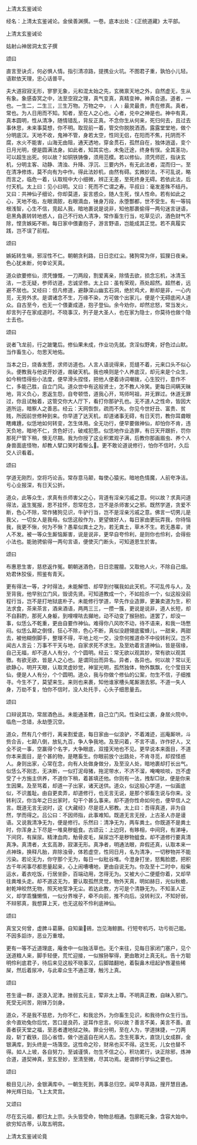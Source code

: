 上清太玄鉴诫论  

经名：上清太玄鉴诫论。金侯善渊撰。一卷。底本出处：《正统道藏》太平部。  

上清太玄鉴诫论  

姑射山神居洞太玄子撰  

颂曰  

直言至诀贞，何必惧人情。指引清凉路，提携业火坑。不图君子重，孰怕小儿轻。语默依天理，忠心话普平。  

夫大道寂寂无形，寥寥无象，元和混太始之先，玄微禀天地之外，自然虚无，生从有象。象感杳冥之中，法至空寂之理，真气变真，真精变神，神真合道。道者，一也。一生二，二生三，三生万物。万物之中，﹝人﹞最灵最贵，贵在修真。真者，常也。为人日用而不知。知者，至在人之心也。心者，兑中之神是也。神中有真，真本圆明，性从清净，随情错乱，背反正真。不念你生从何来，死归何去，且过去事休思，未来事莫想，你不明。取现前一着，管交你脱脱洒洒，露露堂堂地，做个分明底汉。天地不收，鬼神不管，身若太空，性同无侣，在阳而不焦，托阴而不腐，水火不能害，山海无由阻，通天透地，穿金贯石，孤然自在，独体逍遥，变个日月光明，便是圆满法身。如此者，知其实也，未兔迁途，终身有悮。全其圣功，可以超生出死。何以故？如铜铁铸像，须用范模。若以修仙，须凭师匠，指诀玄机，分明主客、动静、清浊、升降、浮沉、三要内外，有无此法者，混而归一。至在清净修炼，莫不向有为中作。得此法妙机，由然有碍。玄微妙法，不可乱说，略而言之，临危一着，认取规中大小细微，辨正无差，至死终身无碍。若依此法，后付天机。太上曰：见小曰明。又曰：死而不亡谓之寿。平叔曰：毫发差殊不结丹。又曰：共神仙子细论，你却莫道，妄言惑众，随人生死，悮人性命。若有如此之心，天地不佑，左眼滴脓，右眼滴血，锉身万段，永堕酆都，世不受生。有一等钝根浅智，心生不信，竞起人我，暗地裹说是说非，知他那裹偷得一两句迷言谜语，皂黑角裹转转地惑人，自己不行劝人清净，常作畜生行当，吃草见识，酒色财气不除，悭贪嫉妬不断。每日家中偎妻抱子，游言野语，岂能成其正觉。若不真履实践，岂不误了前程。  

颂曰  

嫉妬转生嗔，邪淫性不仁。朝朝贪利路，日日恋红尘。猪狗常为伴，狐狸日夜亲。色心犹未断，何幸论天真。  

道众欲要修仙，须凭慷慨，一刀两段，割爱离亲，除情去欲，损念忘机，冰清玉洁，一志无疑，参师访道，志诚坚修。太上曰：虽有荣观，燕处超然。超然者，远避不居也。又经曰：但凡修道，避静深山幽玄石洞，绝於鸡犬，断却是非，一心内觅，无劳外求。是谓诸念不生，万缘不染，方可做个出家儿，便是个无碍底闲人道众。自古至今，也无一个偎妻成道，抱子登仙。余今劝你，却然忿怒，常当发火，却言列子在家成道时。不晓事汉，列子是大圣人，也在家为隐士，你莫待也做个隐士去也。  

颂曰  

说者飞龙前，行之跛氅后。修仙果未成，作业功先就。贪淫似野禽，好色过山默。当作畜生心，勿思天地佑。  

当本之日，烧香发愿，求师访道也。人言人语说得来，觅缝不着，元来口头不似心头。便教我与他说开妙道，凿破天机。我也唤则是个人养底汉，却元来是个众生，如今稍悟得些小法度，便早滑头捏怪，把他人便着诗词嘲拨，心生狡行，意作不仁，多能己胜，自立门风。道众世中有这般贤士，怎不教人冷笑。更每日间瞒天昧地，背义负心，恩返生怨，自夸顿悟，道我心开，骂师呵祖，并无罪过。休道无罪过，你且试触着，这管交你大人厅下，看打你那驴孔也。无不道人之性命，皆因大道所运，暗察人之善恶。经云：天网恢恢，疏而不失。你见今世好丑、富贵、贫贱，所因前世修种到来。你早道了达天机，却道诸事无碍，有日天罚，教你耳聋眼瞎瘫尰，似恁地如何转变，怎生体用。全无功行，便早要做神仙，却怕你不肯，违天负地，暗地不仁，贪色好讨，破戒犯愿。似恁地作业造罪，有日天开跟折，罚你那死尸管下稍，懊无尽期。我为你授了这业积累观子满，后教你那画眉虫、养个人身兽面底怪物，却教人擘口笑时着惭么。更不敢论道说修行，怕你不信时，久后交人识看着。  

颂曰  

学道无刚烈，空将巧论舌。常存意马颠，每使心猿劣。暗地色情魔，人前夸净洁。亏心业报深，有日天公折。  

道众，此等众生，求真有杀师害父之心，背道有淫亲污戚之意。何以故？求真问道得法，返生冤报，恩不挂怀，怨常在念，岂不是杀师害父之邪。既然学道，贪爱不断，色心不除，常作猪狗见识，牛驴行当，岂不是淫亲污戚之意。佛言一切男儿是我父，一切女人是我母。似恁这般作为，更望做好人，每日家由更玩弄我，你待恼我，我更不愀，何为不愀？愚辈似粪土之为，若无粪土，草木不生。若无愚辈，贤人不发。被一等众生厮恼厮害，说是说非，更早自夸伶利，是则你也伶利，会得些小法也。能驰骋偷得一两句言语，便使灭门断头，可知道恩生於害。  

颂曰  

布惠恩生害，慈悲返作冤。朝朝迷酒色，日日恋腥膻。又取他人火，不除自己烟。劝君休狡佞，照鉴有青天。  

更有得法一等，才时得法，未能解悟、却早到付嘱我如此天机，不可乱传与人，及至背我，他早别立门风，毁谤先贤。可知道教成一个，不如拾杀一个，似这般没前程行当，岂不是打地狱底朴子。未能修行学道，早先作业造罪，更兼卖道为生，积法求食，茶来茶言，酒来酒语，两两三三，一攒一簇，更说是说非，道人长短，却不自斟酌，那死人身躯，到哩哩呿去攧地，动不动变了猴狲脸。道罢了，却没一事，似恁么不乾重，更由自要作神仙。难得你八风吹不动，待不语来，和我一场憋闷。似恁么颠之倒怪，狂心不除，色心不断，真似没趐翎底蜜蜂儿，一甜来，两甜去，被他糊倒脚手，整理不得，平地上吃一交，没奈何推道命不中役转利汉。岂不闻古人言云：万事不干天与地，自家求死不求生。及至劝着言道神仙，皆是宿缘，自己无福，却不道人人有分，个个圆明。经云：常无欲以观其妙，常有欲以观其徼。有欲无欲，皆是人之心也。是谓同出而异名。异者，各异也。何以故？常以无欲静心，明开天眼，认取灵虚妙觉，神室光明，孤然独体，物外飘飘，化个莹目天仙，便是人人有分，个个圆明。道众，我与你做个修仙的公案，勿生不信，子细推寻。今生不了，莫望来生。来则也来裹，知他谁家槽头尾厮溷去邪。不道一失人身，万劫不复，怕你不信时，没人处托手，心头子细思量去。  

颂曰  

口辩说其功，常居酒色丛。未能通圣教，自己立门风。性染红尘裹，身居火院中。临危一念错，永劫堕沉空。  

道众，然有几个修行，离亲割爱底，每日家由一似浪驴，不着滩迹，巡庵厮哄，斗赀合舌，七颠八倒，放轧九百，争人争我地。及至问着，不言不语，诈作好人，又全不说一事，空赢得个名字，大争眼底，双撞天地也不见。更早说本来面目，不道你本来面目，是个甚的物，是瞎畜生。你眼前放个出路处，不肯寻觅，却捏怪惑人。身则出家，心常在念，向有人处做身做分，及至没人处，暗地裹却打长出气。似恁么不刚志，无决断，一似打泥母猪，拖泥带水，不济不溜，唵唵啖啖，岂不虚受了十方施主供养，不道你下稍，着甚填还他。你则有一法，拽犁□驮，便是你来生因果。及至骂着，却道一子出家，诸天送供。道众，似这般心学道，一似画底似，不识羞耻。由自更卖弄，却道修行，也无言无说，是那个邪畜生说与你来。没转利汉，你当年之日出家时，勾干个甚么事来。却不道你性命如何也，便早信人之言。既道无言无说时，这《大藏经》尽是诳人邪教。太上曰：吾得真道，非为自然，学而得之。吕公曰：不因师指，此事难知。既道无言无授，上古圣人亦是谩语。又说我清净无为，便是修行。乐然曰：清净无为，两车粪土。你既道不是粪土时，你浑身上下尽是一堆臭秽蛆食。古颂云：上边窍，有眵相，中间窍，有涕唾，下间窍，有屎尿。精津血肉，觔骨皮毛，屎尿岂不是秽物蛆食。却不道修行要真清真净。真清者，太玄高渺，寂湛无形。真净者，明通法眼，弃假还真，认取本来一点神珠，换释凡胎，弃除浊骨，体若虚空，性同日月，名为清净，一切秽物并不能污染。若论无为，你守那个无为，每日一似秕谷堆。今澄身打坐，怒觜脸腮，把积古千年闲事尽都思量起来，心上闹嘈嘈地，更由自说无为。你及至十二时中，般柴运水，着衣吃饭，行居坐卧，百端动用，怎得无为。又被大小二便蹙你着，又却早往粪堆头走。却不道这无为，要认取孤然灵觉，物外天真，明如赫日，光似秋蟾，射乾坤皎然无物，照天地莹净无尘。若达此教，方可是个清静无为。不知圣人正义，却学乖慵懒惰，一似分界堠子，牵不向前，推不向后。没转利汉，不知好弱，不辩邪真，我想算上天，也无这般不伶利底神仙。  

颂曰  

真宝又何曾，虚脾斗葛藤。自知巢鴳，岂见海鲸鹏。行短夸机巧，功亏街己能。不因多謟诈，恶业万重增。  

更有一等不近道理底，庵舍中一似独活草也。无个来往，见每日家闭门塞户，见个送道粮人来，脚手轻便，荒忙迎接，一似猴狲挐得，更由敢对上真无礼。告十方聪明伶利底君子，待后来见这般不晓事汉，后脚踏翻地，着裂鼻木纽起驴唇灌些稀屎，然后着尿冲，与此辈众生不通正理，触污上真。  

颂曰  

苍生谩一群，逐浪入泥津。挫弱玄元主，荤非太上尊。不明真正教，自昧入邪门。死受无间苦，刚锋万剑身。  

道众，不是我不慈悲，为你不仁，和我忿外，为你畜生见识，和我待作众生行当。余今直劝兔你后忧，苦口是良药，逆耳作忠言。何以故？善言不美，美言不善。直善者获天堂之福，至恶者遭地狱之殃。罪业分明，至在人为，学道抹捷，一刀两段，斩丁截铁，回心省悟，做个逍遥自在闲人去。念生死事大，直饶儿女成群，金银满库，到头终是一场落空。这性命之珍，财帛也买不得。这生死，儿女也替不得。如人上坡，各自努力，至诚谨慎，勿生不信之心，积功累行，诀正除邪，炼神合道，道契神真，至玄至妙，至清至微，尽其功焉。是谓修行学仙之要也。  

颂曰  

极目见儿孙，金银满库中。一朝生死到，两事总归空。闻早寻真路，搜开慧目通。神光辉日灿，飞上太灵宫。  

又颂曰  

尽在玄元祖，都归太上宗。头头皆受命，物物总相通。包廓乾元象，含容大始中。欲穷知古蒂，认取五明宫。  

上清太玄鉴诫论竟  
